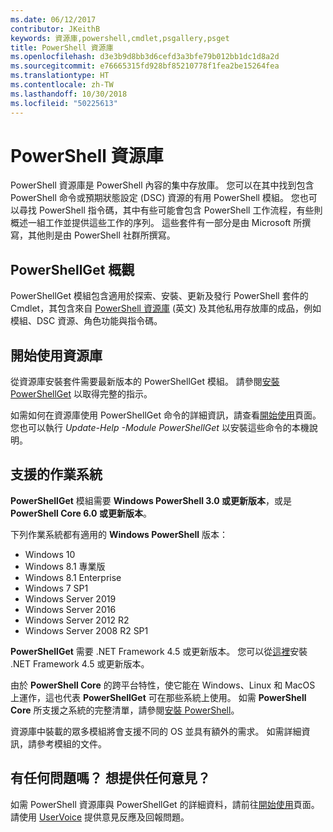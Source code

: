 ```yaml
---
ms.date: 06/12/2017
contributor: JKeithB
keywords: 資源庫,powershell,cmdlet,psgallery,psget
title: PowerShell 資源庫
ms.openlocfilehash: d3e3b9d8bb3d6cefd3a3bfe79b012bb1dc1d8a2d
ms.sourcegitcommit: e76665315fd928bf85210778f1fea2be15264fea
ms.translationtype: HT
ms.contentlocale: zh-TW
ms.lasthandoff: 10/30/2018
ms.locfileid: "50225613"
---
```

# <a name="the-powershell-gallery"></a>PowerShell 資源庫

PowerShell 資源庫是 PowerShell 內容的集中存放庫。 您可以在其中找到包含 PowerShell 命令或預期狀態設定 (DSC) 資源的有用 PowerShell 模組。
您也可以尋找 PowerShell 指令碼，其中有些可能會包含 PowerShell 工作流程，有些則概述一組工作並提供這些工作的序列。 這些套件有一部分是由 Microsoft 所撰寫，其他則是由 PowerShell 社群所撰寫。

## <a name="powershellget-overview"></a>PowerShellGet 概觀

PowerShellGet 模組包含適用於探索、安裝、更新及發行 PowerShell 套件的 Cmdlet，其包含來自 [PowerShell 資源庫](https://www.PowerShellGallery.com) \(英文\) 及其他私用存放庫的成品，例如模組、DSC 資源、角色功能與指令碼。

## <a name="getting-started-with-the-gallery"></a>開始使用資源庫

從資源庫安裝套件需要最新版本的 PowerShellGet 模組。
請參閱[安裝 PowerShellGet](installing-psget.md) 以取得完整的指示。

如需如何在資源庫使用 PowerShellGet 命令的詳細資訊，請查看[開始使用](getting-started.md)頁面。 您也可以執行 *Update-Help -Module PowerShellGet* 以安裝這些命令的本機說明。

## <a name="supported-operating-systems"></a>支援的作業系統

**PowerShellGet** 模組需要 **Windows PowerShell 3.0 或更新版本**，或是 **PowerShell Core 6.0 或更新版本**。

下列作業系統都有適用的 **Windows PowerShell** 版本：

- Windows 10
- Windows 8.1 專業版
- Windows 8.1 Enterprise
- Windows 7 SP1
- Windows Server 2019
- Windows Server 2016
- Windows Server 2012 R2
- Windows Server 2008 R2 SP1

**PowerShellGet** 需要 .NET Framework 4.5 或更新版本。 您可以從[這裡](https://msdn.microsoft.com/library/5a4x27ek.aspx)安裝 .NET Framework 4.5 或更新版本。

由於 **PowerShell Core** 的跨平台特性，使它能在 Windows、Linux 和 MacOS 上運作，這也代表 **PowerShellGet** 可在那些系統上使用。 如需 **PowerShell Core** 所支援之系統的完整清單，請參閱[安裝 PowerShell](/powershell/scripting/setup/installing-powershell)。

資源庫中裝載的眾多模組將會支援不同的 OS 並具有額外的需求。 如需詳細資訊，請參考模組的文件。

## <a name="got-a-question-have-feedback"></a>有任何問題嗎？ 想提供任何意見？

如需 PowerShell 資源庫與 PowerShellGet 的詳細資料，請前往[開始使用](getting-started.md)頁面。 請使用 [UserVoice](http://windowsserver.uservoice.com/forums/301869-powershell) 提供意見反應及回報問題。
